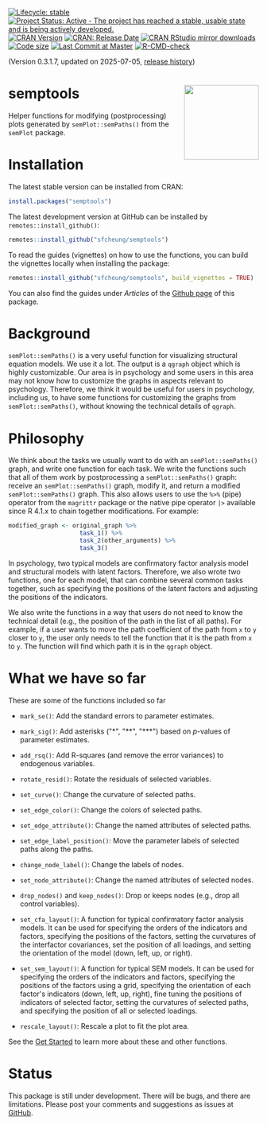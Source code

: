 <!-- badges: start -->
[![Lifecycle: stable](https://img.shields.io/badge/lifecycle-stable-brightgreen.svg)](https://lifecycle.r-lib.org/articles/stages.html#stable)
[![Project Status: Active - The project has reached a stable, usable state and is being actively developed.](https://www.repostatus.org/badges/latest/active.svg)](https://www.repostatus.org/#active)
[![CRAN Version](https://www.r-pkg.org/badges/version/semptools?color=blue)](https://cran.r-project.org/package=semptools)
[![CRAN: Release Date](https://www.r-pkg.org/badges/last-release/semptools?color=blue)](https://cran.r-project.org/package=semptools)
[![CRAN RStudio mirror downloads](https://cranlogs.r-pkg.org/badges/grand-total/semptools?color=blue)](https://r-pkg.org/pkg/semptools)
[![Code size](https://img.shields.io/github/languages/code-size/sfcheung/semptools.svg)](https://github.com/sfcheung/semptools)
[![Last Commit at Master](https://img.shields.io/github/last-commit/sfcheung/semptools.svg)](https://github.com/sfcheung/semptools/commits/master)
[![R-CMD-check](https://github.com/sfcheung/semptools/actions/workflows/R-CMD-check.yaml/badge.svg)](https://github.com/sfcheung/semptools/actions/workflows/R-CMD-check.yaml)
<!-- badges: end -->

(Version 0.3.1.7, updated on 2025-07-05, [release history](https://sfcheung.github.io/semptools/news/index.html))

# semptools <img src="man/figures/logo.png" align="right" height="150" />

Helper functions for modifying (postprocessing) plots generated by `semPlot::semPaths()` from the `semPlot` package.

# Installation

The latest stable version can be installed from CRAN:

```r
install.packages("semptools")
```

The latest development version at GitHub can be installed by `remotes::install_github()`:

```r
remotes::install_github("sfcheung/semptools")
```

To read the guides (vignettes) on how to use the functions, you can build the vignettes locally when installing the package:

```r
remotes::install_github("sfcheung/semptools", build_vignettes = TRUE)
```

You can also find the guides under *Articles* of the [Github page](https://sfcheung.github.io/semptools/) of this package.

# Background

`semPlot::semPaths()` is a very useful function for visualizing structural equation models. We use it a lot. The output is a `qgraph` object which is highly customizable. Our area is in psychology and some users in this area may not know how to customize the graphs in aspects relevant to psychology. Therefore, we think it would be useful for users in psychology, including us, to have some functions for customizing the graphs from `semPlot::semPaths()`, without knowing the technical details of `qgraph`.

# Philosophy

We think about the tasks we usually want to do with an `semPlot::semPaths()` graph, and write one function for each task. We write the functions such that all of them work by postprocessing a `semPlot::semPaths()` graph: receive an `semPlot::semPaths()` graph, modify it, and return a modified `semPlot::semPaths()` graph. This also allows users to use the `%>%` (pipe) operator from the `magrittr` package or
the native pipe operator `|>` available since R 4.1.x to chain together modifications. For example:

```r
modified_graph <- original_graph %>%
                    task_1() %>%
                    task_2(other_arguments) %>%
                    task_3()
```

In psychology, two typical models are confirmatory factor analysis model and structural models with latent factors. Therefore, we also wrote two functions, one for each model, that can combine several common tasks together, such as specifying the positions of the latent factors and adjusting the positions of the indicators.

We also write the functions in a way that users do not need to know the technical detail (e.g., the position of the path in the list of all paths). For example, if a user wants to move the path coefficient of the path from `x` to `y` closer to `y`, the user only needs to tell the function that it is the path from `x` to `y`. The function will find which path it is in the `qgraph` object.

# What we have so far

These are some of the functions included so far

- `mark_se()`: Add the standard errors to parameter estimates.

- `mark_sig()`: Add asterisks ("\*", "\*\*", "\*\*\*") based on $p$-values of parameter estimates.

- `add_rsq()`: Add R-squares (and remove the error variances) to endogenous variables.

- `rotate_resid()`: Rotate the residuals of selected variables.

- `set_curve()`: Change the curvature of selected paths.

- `set_edge_color()`: Change the colors of selected paths.

- `set_edge_attribute()`: Change the named attributes of selected paths.

- `set_edge_label_position()`: Move the parameter labels of selected paths along the paths.

- `change_node_label()`: Change the labels of nodes.

- `set_node_attribute()`: Change the named attributes of selected nodes.

- `drop_nodes()` and `keep_nodes()`: Drop or keeps nodes (e.g., drop all control variables).

- `set_cfa_layout()`: A function for typical confirmatory factor analysis models. It can be used for specifying the orders of the indicators and factors, specifying the positions of the factors, setting the curvatures of the interfactor covariances, set the position of all loadings, and setting the orientation of the model (down, left, up, or right).

- `set_sem_layout()`: A function for typical SEM models. It can be used for specifying the orders of the indicators and factors, specifying the positions of the factors using a grid, specifying the orientation of each factor's indicators (down, left, up, right), fine tuning the positions of indicators of selected factor, setting the curvatures of selected paths, and specifying the position of all or selected loadings.

- `rescale_layout()`: Rescale a plot to fit the plot area.

See the [Get Started](https://sfcheung.github.io/semptools/articles/semptools.html) to learn more about these and other functions.

# Status

This package is still under development. There will be bugs, and there are limitations. Please
post your comments and suggestions as issues at [GitHub](https://github.com/sfcheung/semptools/issues).